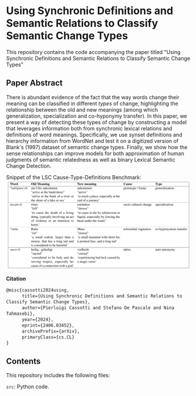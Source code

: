 # Using Synchronic Definitions and Semantic Relations to Classify Semantic Change Types
This repository contains the code accompanying the paper titled "Using Synchronic Definitions and Semantic Relations to Classify Semantic Change Types"

## Paper Abstract
There is abundant evidence of the fact that the way words change their meaning can be classified in different _types_ of change, highlighting the relationship between the old and new meanings (among which generalization, specialization and co-hyponymy transfer).
In this paper, we present a way of detecting these types of change by constructing a model that leverages information both from synchronic lexical relations and definitions of word meanings. Specifically, we use synset definitions and hierarchy information from WordNet and test it on a digitized version of Blank's (1997) dataset of semantic change types. Finally, we show how the sense relationships can improve models for both approximation of human judgments of semantic relatedness as well as binary Lexical Semantic Change Detection.

Snippet of the LSC Cause-Type-Definitions Benchmark:
![alt text](https://github.com/ChangeIsKey/change-type-classification/blob/main/lsc_ctd_benchmark_snippet_table.png "t")

<b> Citation </b>

```
@misc{cassotti2024using,
      title={Using Synchronic Definitions and Semantic Relations to Classify Semantic Change Types}, 
      author={Pierluigi Cassotti and Stefano De Pascale and Nina Tahmasebi},
      year={2024},
      eprint={2406.03452},
      archivePrefix={arXiv},
      primaryClass={cs.CL}
}
```

## Contents
This repository includes the following files:

`src`: Python code.

